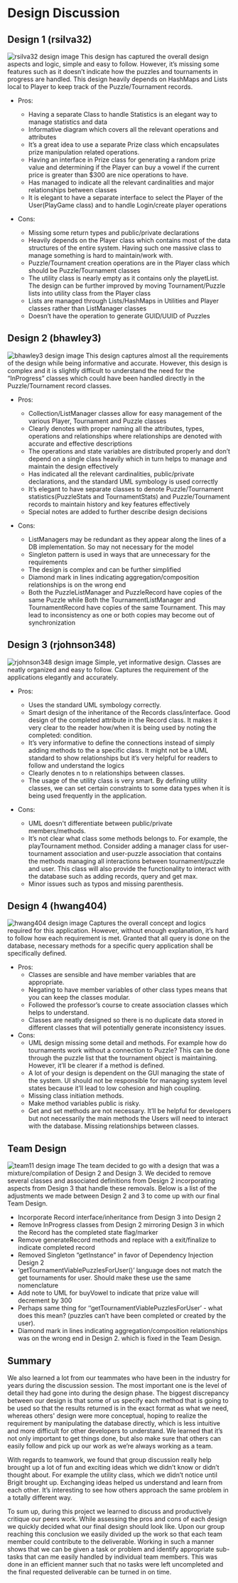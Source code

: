 # Design Discussion
## Design 1 (rsilva32)
![rsilva32 design image](../Design-Individual/rsilva32/design.png)
This design has captured the overall design aspects and logic, simple and easy to follow. However, it’s missing some features such as it doesn’t indicate how the puzzles and tournaments in progress are handled. This design heavily depends on HashMaps and Lists local to Player to keep track of the Puzzle/Tournament records.

* Pros:
   * Having a separate Class to handle Statistics is an elegant way to manage statistics and data
   * Informative diagram  which covers all the relevant operations and attributes
   * It’s a great idea to use a separate Prize class which encapsulates prize manipulation related operations.
   * Having an interface in Prize class for generating a random prize value and determining if the Player can buy a vowel if the current price is greater than $300 are nice operations to have.
   * Has managed to indicate all the relevant cardinalities and major relationships between classes
   * It is elegant to have a separate interface to select the Player of the User(PlayGame class) and to handle Login/create player operations

* Cons:
   * Missing some return types and public/private declarations
   * Heavily depends on the Player class which contains most of the data structures of the entire system. Having such one massive class to manage something is hard to maintain/work with.
   * Puzzle/Tournament creation operations are in the Player class which should be Puzzle/Tournament classes
   * The utility class is nearly empty as it contains only the playetList<Player>. The design can be further improved by moving Tournament/Puzzle lists into utility class from the Player class
   * Lists are managed through Lists/HashMaps in Utilities and Player classes rather than ListManager classes
   * Doesn’t have the operation to generate GUID/UUID of Puzzles

## Design 2 (bhawley3)
![bhawley3 design image](../Design-Individual/bhawley3/design.png)
This design captures almost all the requirements of the design while being informative and accurate. However, this design is complex and it is slightly difficult to understand the need for the “InProgress” classes which could have been handled directly in the Puzzle/Tournament record classes.

* Pros:
  * Collection/ListManager classes allow for easy management of the various Player, Tournament and Puzzle classes
  * Clearly denotes with proper naming all the attributes, types, operations and relationships where relationships are denoted with accurate and effective descriptions
  * The operations and state variables are distributed properly and don’t depend on a single class heavily which in turn helps to manage and maintain the design effectively
  * Has indicated all the relevant cardinalities, public/private declarations, and the standard UML symbology is used correctly
  * It’s elegant to have separate classes to denote Puzzle/Tournament statistics(PuzzleStats and TournamentStats) and Puzzle/Tournament records to maintain history and key features effectively
  * Special notes are added to further describe design decisions

* Cons:
   * ListManagers may be redundant as they appear along the lines of a DB implementation. So may not necessary for the model
   * Singleton pattern is used in ways that are unnecessary for the requirements
   * The design is complex and can be further simplified
   * Diamond mark in lines indicating aggregation/composition relationships is on the wrong end
   * Both the PuzzleListManager and PuzzleRecord have copies of the same Puzzle while Both the TournamentListManager and TournamentRecord have copies of the same Tournament. This may lead to inconsistency as one or both copies may become out of synchronization

## Design 3 (rjohnson348)
![rjohnson348 design image](../Design-Individual/rjohnson348/design.png)
Simple, yet informative design. Classes are neatly organized and easy to follow. Captures the requirement of the applications elegantly and accurately.

* Pros:
  * Uses the standard UML symbology correctly.
  * Smart design of the inheritance of the Records class/interface. Good design of the completed attribute in the Record class. It makes it very clear to the reader how/when it is being used by noting the completed: condition.
  * It’s very informative to define the connections instead of simply adding methods to the a specific class. It might not be a UML standard to show relationships but it’s very helpful for readers to follow and understand the logics
  * Clearly denotes n to n relationships between classes.
  * The usage of the utility class is very smart. By defining utility classes, we can set certain constraints to some data types when it is being used frequently in the application.

* Cons:
  * UML doesn't differentiate between public/private members/methods.
  * It’s not clear what class some methods belongs to. For example, the playTournament method. Consider adding a manager class for user-tournament association and user-puzzle association that contains the methods managing all interactions between tournament/puzzle and user. This class will also provide the functionality to interact with the database such as adding records, query and get max.
  * Minor issues such as typos and missing parenthesis.

## Design 4 (hwang404)
![hwang404 design image](../Design-Individual/hwang404/design.png)
Captures the overall concept and logics required for this application. However, without enough explanation, it’s hard to follow how each requirement is met. Granted that all query is done on the database, necessary methods for a specific query application shall be specifically defined.

* Pros:
  * Classes are sensible and have member variables that are appropriate.
  * Negating to have member variables of other class types means that you can keep the classes modular.
  * Followed the professor’s course to create association classes which helps to understand.
  * Classes are neatly designed so there is no duplicate data stored in different classes that will potentially generate inconsistency issues.
* Cons:
  * UML design missing some detail and methods. For example how do tournaments work without a connection to Puzzle? This can be done through the puzzle list that the tournament object is maintaining. However, it’ll be clearer if a method is defined.
  * A lot of your design is dependent on the GUI managing the state of the system. UI should not be responsible for managing system level states because it’ll lead to low cohesion and high coupling.
  * Missing class initiation methods.
  * Make method variables public is risky.
  * Get and set methods are not necessary. It’ll be helpful for developers but not necessarily the main methods the Users will need to interact with the database.
Missing relationships between classes.

## Team Design
![team11 design image](./design-team.png)
The team decided to go with a design that was a mixture/compilation of Design 2 and Design 3. We decided to remove several classes and associated definitions from Design 2 incorporating aspects from Design 3 that handle these removals. Below is a list of the adjustments we made between Design 2 and 3 to come up with our final Team Design.

* Incorporate Record interface/inheritance from Design 3 into Design 2
* Remove InProgress classes from Design 2 mirroring Design 3 in which the Record has the completed state flag/marker
* Remove generateRecord methods and replace with a exit/finalize to indicate completed record
* Removed Singleton “getInstance” in favor of Dependency Injection Design 2
* ‘getTournamentViablePuzzlesForUser()’ language does not match the get tournaments for user. Should make these use the same nomenclature
* Add note to UML for buyVowel to indicate that prize value will decrement by 300
* Perhaps same thing for ‘‘getTournamentViablePuzzlesForUser’ - what does this mean? (puzzles can’t have been completed or created by the user).
* Diamond mark in lines indicating aggregation/composition relationships was on the wrong end in Design 2. which is fixed in the Team Design.

## Summary

We also learned a lot from our teammates who have been in the industry for years during the discussion session. The most important one is the level of detail they had gone into during the design phase. The biggest discrepancy between our design is that some of us specify each method that is going to be used so that the results returned is in the exact format as what we need, whereas others' design were more conceptual, hoping to realize the requirement by manipulating the database directly, which is less intuitive and more difficult for other developers to understand. We learned that it’s not only important to get things done, but also make sure that others can easily follow and pick up our work as we’re always working as a team.

With regards to teamwork, we found that group discussion really help brought up a lot of fun and exciting ideas which we didn’t know or didn’t thought about. For example the utility class, which we didn’t notice until Brigit brought up. Exchanging ideas helped us understand and learn from each other. It’s interesting to see how others approach the same problem in a totally different way.

To sum up, during this project we learned to discuss and productively critique our peers work. While assessing the pros and cons of each design we quickly decided what our final design should look like. Upon our group reaching this conclusion we easily divided up the work so that each team member could contribute to the deliverable. Working in such a manner shows that we can be given a task or problem and identify appropriate sub-tasks that can me easily handled by individual team members. This was done in an efficient manner such that no tasks were left uncompleted and the final requested deliverable can be turned in on time.
